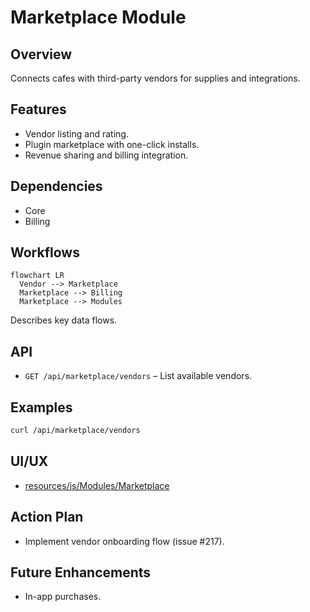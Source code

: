 # Marketplace Module

## Overview
Connects cafes with third-party vendors for supplies and integrations.

## Features
- Vendor listing and rating.
- Plugin marketplace with one-click installs.
- Revenue sharing and billing integration.

## Dependencies
- Core
- Billing

## Workflows
```mermaid
flowchart LR
  Vendor --> Marketplace
  Marketplace --> Billing
  Marketplace --> Modules
```
Describes key data flows.

## API
- `GET /api/marketplace/vendors` – List available vendors.

## Examples
```bash
curl /api/marketplace/vendors
```

## UI/UX
- [resources/js/Modules/Marketplace](../resources/js/Modules/Marketplace)

## Action Plan
- Implement vendor onboarding flow (issue #217).

## Future Enhancements
- In-app purchases.
